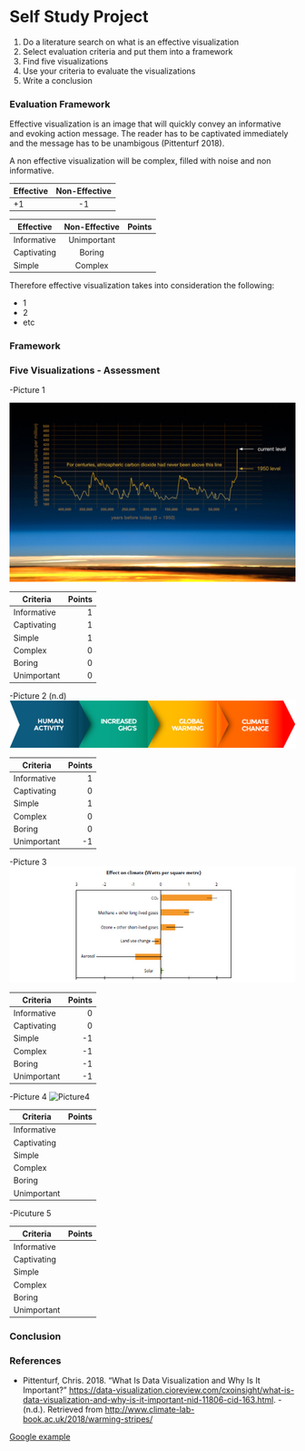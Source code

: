 # Self Study Project 

1. Do a literature search on what is an effective visualization
2. Select evaluation criteria and put them into a framework
3. Find five visualizations
4. Use your criteria to evaluate the visualizations
5. Write a conclusion

### Evaluation Framework
Effective visualization is an image that will quickly convey an informative and evoking action message. The reader has to be
captivated immediately and the message has to be unambigous (Pittenturf 2018).

A non effective visualization will be complex, filled with noise and non informative.


| Effective     | Non-Effective |
| ------------- |:-------------:|
| +1            |   -1          | 



| Effective     | Non-Effective | Points|
| ------------- |:-------------:| -----:|
| Informative   | Unimportant   |       |
| Captivating   | Boring        |       |
| Simple        | Complex       |       |


Therefore effective visualization takes into consideration the following:
- 1
- 2 
- etc

### Framework



### Five Visualizations - Assessment

-Picture 1

![Picture1](https://github.com/Marvin510/SelfStudyProject/blob/master/Images/pic%201.jpeg)

| Criteria      | Points|
| ------------- | -----:|
| Informative   |   1   |
| Captivating   |   1   |      
| Simple        |   1   |    
| Complex       |   0   |
| Boring        |   0   |
| Unimportant   |   0   |

-Picture 2 (n.d)
![Picture2](https://github.com/Marvin510/SelfStudyProject/blob/master/Images/Pic%202.jpg)


| Criteria      | Points|
| ------------- | -----:|
| Informative   |   1   |
| Captivating   |   0   |      
| Simple        |   1   |    
| Complex       |   0   |
| Boring        |   0   |
| Unimportant   |  -1   |


-Picture 3
![Picture3](https://github.com/Marvin510/SelfStudyProject/blob/master/Images/Picture%203.jpg)

| Criteria      | Points|
| ------------- | -----:|
| Informative   |   0   |
| Captivating   |   0   |      
| Simple        |  -1   |    
| Complex       |  -1   |
| Boring        |  -1   |
| Unimportant   |  -1   |


-Picture 4
![Picture4](https://19january2017snapshot.epa.gov/sites/production/files/2016-07/models-observed-human-natural.png)

| Criteria      | Points|
| ------------- | -----:|
| Informative   |       |
| Captivating   |       |      
| Simple        |       |    
| Complex       |       |
| Boring        |       |
| Unimportant   |       |

-Picuture 5

| Criteria      | Points|
| ------------- | -----:|
| Informative   |       |
| Captivating   |       |      
| Simple        |       |    
| Complex       |       |
| Boring        |       |
| Unimportant   |       |

### Conclusion



### References
- Pittenturf, Chris. 2018. “What Is Data Visualization and Why Is It Important?” https://data-visualization.cioreview.com/cxoinsight/what-is-data-visualization-and-why-is-it-important-nid-11806-cid-163.html.
-(n.d.). Retrieved from http://www.climate-lab-book.ac.uk/2018/warming-stripes/



[Google example][Link1]

[Link1]: https://www.google.com/
